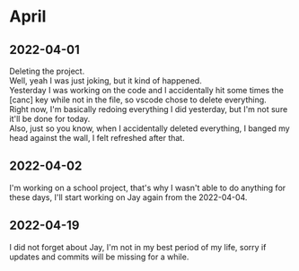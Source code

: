 # April

## 2022-04-01

Deleting the project.  
Well, yeah I was just joking, but it kind of happened.  
Yesterday I was working on the code and I accidentally hit some times the [canc] key while not in the file, so vscode chose to delete everything.  
Right now, I'm basically redoing everything I did yesterday, but I'm not sure it'll be done for today.  
Also, just so you know, when I accidentally deleted everything, I banged my head against the wall, I felt refreshed after that.

## 2022-04-02

I'm working on a school project, that's why I wasn't able to do anything for these days, I'll start working on Jay again from the 2022-04-04.

## 2022-04-19

I did not forget about Jay, I'm not in my best period of my life, sorry if updates and commits will be missing for a while.
